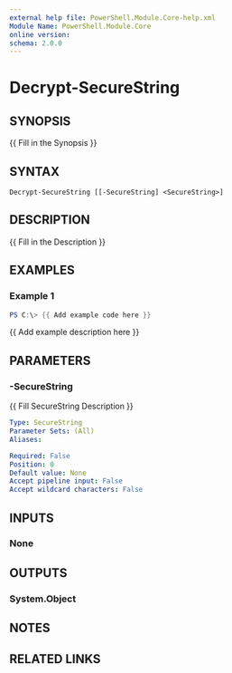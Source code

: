 ```yaml
---
external help file: PowerShell.Module.Core-help.xml
Module Name: PowerShell.Module.Core
online version:
schema: 2.0.0
---
```


# Decrypt-SecureString

## SYNOPSIS
{{ Fill in the Synopsis }}

## SYNTAX

```
Decrypt-SecureString [[-SecureString] <SecureString>]
```

## DESCRIPTION
{{ Fill in the Description }}

## EXAMPLES

### Example 1
```powershell
PS C:\> {{ Add example code here }}
```

{{ Add example description here }}

## PARAMETERS

### -SecureString
{{ Fill SecureString Description }}

```yaml
Type: SecureString
Parameter Sets: (All)
Aliases:

Required: False
Position: 0
Default value: None
Accept pipeline input: False
Accept wildcard characters: False
```

## INPUTS

### None

## OUTPUTS

### System.Object
## NOTES

## RELATED LINKS
